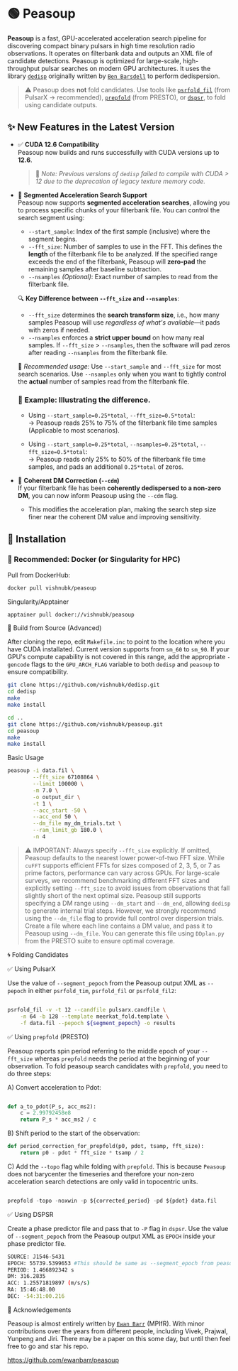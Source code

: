 # 🟢 Peasoup

**Peasoup** is a fast, GPU-accelerated acceleration search pipeline for discovering compact binary pulsars in high time resolution radio observations. It operates on filterbank data and outputs an XML file of candidate detections. Peasoup is optimized for large-scale, high-throughput pulsar searches on modern GPU architectures. It uses the library [`dedisp`](https://github.com/vishnubk/dedisp) originally written by [`Ben Barsdell`](https://github.com/benbarsdell)  to perform dedispersion.


> ⚠️ Peasoup does **not** fold candidates. Use tools like [`psrfold_fil`](https://github.com/ypmen/PulsarX) (from PulsarX -> recommended), [`prepfold`](https://github.com/scottransom/presto) (from PRESTO), or [`dspsr`](https://dspsr.sourceforge.net/current/), to fold using candidate outputs.


## ✨ New Features in the Latest Version

- ✅ **CUDA 12.6 Compatibility**  
  Peasoup now builds and runs successfully with CUDA versions up to **12.6**.  
  > 🔧 *Note: Previous versions of `dedisp` failed to compile with CUDA > 12 due to the deprecation of legacy texture memory code.*


- 🔁 **Segmented Acceleration Search Support**  
  Peasoup now supports **segmented acceleration searches**, allowing you to process specific chunks of your filterbank file. You can control the search segment using:

  - `--start_sample`: Index of the first sample (inclusive) where the segment begins.
  - `--fft_size`: Number of samples to use in the FFT. This defines the **length** of the filterbank file to be analyzed. If the specified range exceeds the end of the filterbank, Peasoup will **zero-pad** the remaining samples after baseline subtraction.
  - `--nsamples` *(Optional)*: Exact number of samples to read from the filterbank file. 



   🔍 **Key Difference between `--fft_size` and `--nsamples`**:
  
  - `--fft_size` determines the **search transform size**, i.e., how many samples Peasoup will use *regardless of what's available*—it pads with zeros if needed.
   - `--nsamples` enforces a **strict upper bound** on how many real samples. If `--fft_size` > `--nsamples`, then the software will pad zeros after reading `--nsamples` from the filterbank file.
  
  🔧 *Recommended usage:* Use `--start_sample` and `--fft_size` for most search scenarios. Use `--nsamples` only when you want to tightly control the **actual** number of samples read from the filterbank file.

  ### 🧠 Example: Illustrating the difference.

  - Using `--start_sample=0.25*total`, `--fft_size=0.5*total`:  
    → Peasoup reads 25% to 75% of the filterbank file time samples (Applicable to most scenarios).
  
  - Using `--start_sample=0.25*total`, `--nsamples=0.25*total`, `--fft_size=0.5*total`:  
    → Peasoup reads only 25% to 50% of the filterbank file time samples, and pads an additional `0.25*total` of zeros.

- 🎯 **Coherent DM Correction (`--cdm`)**  
  If your filterbank file has been **coherently dedispersed to a non-zero DM**, you can now inform Peasoup using the `--cdm` flag.  
  - This modifies the acceleration plan, making the search step size finer near the coherent DM value and improving sensitivity. 



## 🚀 Installation

### 🔹 Recommended: Docker (or Singularity for HPC)

Pull from DockerHub:

```bash
docker pull vishnubk/peasoup
```
Singularity/Apptainer
```bash
apptainer pull docker://vishnubk/peasoup
```

🔸 Build from Source (Advanced)

After cloning the repo, edit `Makefile.inc` to point to the location where you have CUDA installated. Current version supports from `sm_60` to `sm_90`. If your GPU's compute capability is not covered in this range, add the appropriate `-gencode` flags to the `GPU_ARCH_FLAG` variable to both `dedisp` and `peasoup` to ensure compatibility.

```bash
git clone https://github.com/vishnubk/dedisp.git
cd dedisp
make 
make install

cd ..
git clone https://github.com/vishnubk/peasoup.git
cd peasoup
make
make install
```

Basic Usage

```bash
peasoup -i data.fil \
        --fft_size 67108864 \
        --limit 100000 \
        -m 7.0 \
        -o output_dir \
        -t 1 \
        --acc_start -50 \
        --acc_end 50 \
        --dm_file my_dm_trials.txt \
        --ram_limit_gb 180.0 \
        -n 4

```

> ⚠️ IMPORTANT: Always specify `--fft_size` explicitly. If omitted, Peasoup defaults to the nearest lower power-of-two FFT size. While `cuFFT` supports efficient FFTs for sizes composed of 2, 3, 5, or 7 as prime factors, performance can vary across GPUs. For large-scale surveys, we recommend benchmarking different FFT sizes and explicitly setting `--fft_size` to avoid issues from observations that fall slightly short of the next optimal size. Peasoup still supports specifying a DM range using `--dm_start` and `--dm_end`, allowing `dedisp` to generate internal trial steps. However, we strongly recommend using the `--dm_file` flag to provide full control over dispersion trials. Create a file where each line contains a DM value, and pass it to Peasoup using `--dm_file`. You can generate this file using `DDplan.py` from the PRESTO suite to ensure optimal coverage.

🌀 Folding Candidates

✅ Using PulsarX

Use the value of `--segment_pepoch` from the Peasoup output XML as `--pepoch` in either `psrfold_tim`, `psrfold_fil` or `psrfold_fil2`:

```bash

psrfold_fil -v -t 12 --candfile pulsarx.candfile \
    -n 64 -b 128 --template meerkat_fold.template \
    -f data.fil --pepoch ${segment_pepoch} -o results
```

✅ Using `prepfold` (PRESTO)

Peasoup reports spin period referring to the middle epoch of your `--fft_size` whereas `prepfold` needs the period at the beginning of your observation. To fold peasoup search candidates with `prepfold`, you need to do three steps:  

A) Convert acceleration to Pdot:

```python

def a_to_pdot(P_s, acc_ms2):
    c = 2.99792458e8
    return P_s * acc_ms2 / c
```
B) Shift period to the start of the observation:

```python
def period_correction_for_prepfold(p0, pdot, tsamp, fft_size):
    return p0 - pdot * fft_size * tsamp / 2
```

C) Add the `--topo` flag while folding with `prepfold`. This is because `Peasoup` does not barycenter the timeseries and therefore your non-zero acceleration search detections are only valid in topocentric units.

```python

prepfold -topo -noxwin -p ${corrected_period} -pd ${pdot} data.fil

```

✅ Using DSPSR 

Create a phase predictor file and pass that to `-P` flag in `dspsr`. Use the value of `--segment_pepoch` from the Peasoup output XML as `EPOCH` inside your phase predictor file.
 

```bash
SOURCE: J1546-5431
EPOCH: 55739.5399653 #This should be same as --segment_epoch from peasoup
PERIOD: 1.466892342 s
DM: 316.2835
ACC: 1.25571819897 (m/s/s)
RA: 15:46:48.00
DEC: -54:31:00.216
```

🧠 Acknowledgements

Peasoup is almost entirely written by [`Ewan Barr`](https://github.com/ewanbarr) (MPIfR). With minor contributions over the years from different people, including Vivek, Prajwal, Yunpeng and Jiri. There may be a paper on this some day, but until then feel free to go and star his repo. 

https://github.com/ewanbarr/peasoup 
